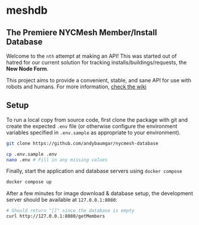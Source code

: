 # meshdb

## The Premiere NYCMesh Member/Install Database

Welcome to the `nth` attempt at making an API! This was started out of hatred for our current solution for tracking installs/buildings/requests, the **New Node Form**.

This project aims to provide a convenient, stable, and sane API for use with robots and humans. 
For more information, [check the wiki](http://wiki.mesh.nycmesh.net/books/software-services/page/meshdb)

## Setup

To run a local copy from source code, first clone the package with git and create the expected
`.env` file (or otherwise configure the environment variables specified in `.env.sample` as 
appropriate to your environment).
```sh
git clone https://github.com/andybaumgar/nycmesh-database

cp .env.sample .env
nano .env # Fill in any missing values
```

Finally, start the application and database servers using `docker compose`
```sh
docker compose up
```

After a few minutes for image download & database setup, the development server should be 
available at `127.0.0.1:8080`:
```sh
# Should return "[]" since the database is empty
curl http://127.0.0.1:8080/getMembers
```


